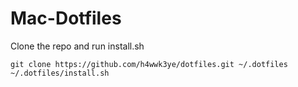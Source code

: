 # Mac-Dotfiles

Clone the repo and run install.sh

```
git clone https://github.com/h4wwk3ye/dotfiles.git ~/.dotfiles
~/.dotfiles/install.sh
```